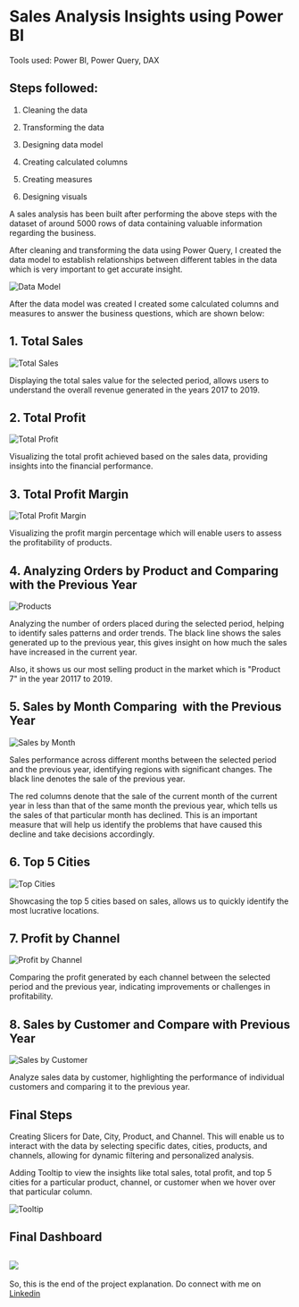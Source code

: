 Sales Analysis Insights using Power BI
======================================

Tools used: Power BI, Power Query, DAX

Steps followed:
---------------

1.  Cleaning the data

2.  Transforming the data

3.  Designing data model

4.  Creating calculated columns

5.  Creating measures

6.  Designing visuals

A sales analysis has been built after performing the above steps with the dataset of around 5000 rows of data containing valuable information regarding the business.

After cleaning and transforming the data using Power Query, I created the data model to establish relationships between different tables in the data which is very important to get accurate insight.

![Data Model](https://lh5.googleusercontent.com/eewbq359nmgviM6dtOLf8jF2ZXN-dqQgoBl-6XZ1RKxuWjfv1JcvQW9slZ3FTkHKX4SbO6M6gKB5GZ1dMJfHWn_KWTkBxUrNbqU1RW8MkLfaR2cgWQ-ZjB8tnvbYSGhK_zj9BtDRKnvRNVkh3Tvz6Cg)

After the data model was created I created some calculated columns and measures to answer the business questions, which are shown below:

1\. Total Sales
---------------

![Total Sales](https://lh3.googleusercontent.com/BHy1QtmUObKgSoe1s8OYPtaWcK_uAqBYz5ZbJXkV4K8sJwwVSu-BVEHtjYSw-cghWiNhRYiAvxjh6XjMx-jFAilTSiWV2zQSPLB80dOESXFSvKXr7x2El-fMpjoVTmKNR611bM6aHV3Pg2sWUytTboU)

Displaying the total sales value for the selected period, allows users to understand the overall revenue generated in the years 2017 to 2019.

2\. Total Profit
----------------

![Total Profit](https://lh5.googleusercontent.com/d1OS7lP9I8CV8KXLFg1uXC58qaAvVrdBgXgBbxO1hShYdRwQdD6JEj-Yz9nEgLl3mFv_eEW4ESTFkZoD2Yw_Vp5mkE4YlLIPl_QM5Vnmy6O2mRAFMaDq7JRTslSRIP4dXFe8KEUH8x0YO4WB2h5B9I8)

Visualizing the total profit achieved based on the sales data, providing insights into the financial performance.

3\. Total Profit Margin
-----------------------

![Total Profit Margin](https://lh5.googleusercontent.com/6Lg8lk7MaeILbGV3SOyVe9TcnaZAumx3OFdUgVdjuaRENA79aFNZkp4zyOvtJr2oA-GR1jeIpAZtn5Hxk1vUuU_zHpUd3rR-CuCJCy5cuyQbw3F8QpG7TBe5GKA37UB8Owo25jRBUDG30XpKsJRreUs)

Visualizing the profit margin percentage which will enable users to assess the profitability of products.

4\. Analyzing Orders by Product and Comparing with the Previous Year
--------------------------------------------------------------------

![Products](https://lh5.googleusercontent.com/OUzQT3GlqlC5ykNXjdE7u_8yHrSThA7ZBvO0U8Xjtl5zpqP2AYsaNQ6vIMhn53M8OnxTTn9GXd1xdMLnwCX-atZ8L6W72dJhMEVeN4g7hpDlzH9jm8V04WJwB71PrMj-5usFEPmATqw2i3xFWcvA1B0)

Analyzing the number of orders placed during the selected period, helping to identify sales patterns and order trends. The black line shows the sales generated up to the previous year, this gives insight on how much the sales have increased in the current year.

Also, it shows us our most selling product in the market which is "Product 7" in the year 20117 to 2019.

5\. Sales by Month Comparing  with the Previous Year
----------------------------------------------------

![Sales by Month](https://lh5.googleusercontent.com/nZ7W59treZERgCfc5BVFwrPsoD6D8tgsvqgYkwkCSukj84_O71Fhm421f6O7HG0G3d9j0pfkYxqKv9DwRJTWDmiHJHVhoU1yeHgTTuoVenqFI4rUlNWvmdo_k3S9QPhhbk7ALEGCi-9KLKnafc7RjLI)

Sales performance across different months between the selected period and the previous year, identifying regions with significant changes. The black line denotes the sale of the previous year.

The red columns denote that the sale of the current month of the current year in less than that of the same month the previous year, which tells us the sales of that particular month has declined. This is an important measure that will help us identify the problems that have caused this decline and take decisions accordingly.

6\. Top 5 Cities
----------------

![Top Cities](https://lh5.googleusercontent.com/PCmMUssg2I-SDHBGg0yHT41KDmCPSaEBgl8mXc--fc-_7wZCfCKw9DjOeSvDY-3e5sIgusCMProUWvI1TFhwAzvNP1sBmBH0BAxpeRySkPh5nHy9q1T1JwB64VK0HFOXPAL0TLNo9rtZGwAMG2JNP4k)

Showcasing the top 5 cities based on sales, allows us to quickly identify the most lucrative locations.

7\. Profit by Channel
---------------------

![Profit by Channel](https://lh5.googleusercontent.com/X38_8kFSc_UyLr590DmS2-o98GgQK7Wy4FJbEhzZ8jb1IL7txoxAw-PBNUC8hjcxvIV3YG9PMOil8nDblBbTtJr25IEqp56jw3qcBR_MSVl88i_pRC8lZ6LiuFTiMIvsBZxCKsytyyqeQw4f1u9P34I)

Comparing the profit generated by each channel between the selected period and the previous year, indicating improvements or challenges in profitability.

8\. Sales by Customer and Compare with Previous Year
----------------------------------------------------

![Sales by Customer](https://lh5.googleusercontent.com/8g8Q2gdKOR9lAHi3T7oi1XAN3-a6af14Mtk7lHTpoCRFUZe1YAAicu21iLWeRAvHqxY4ahsB02x2A4dIopWkyuz0p-OUQ6M5UizJdRAe1c1WG9dZ1POXQ6KnAzOJ2Y8ORKPMhLw-GRYoEQJVXYrjdsE)

Analyze sales data by customer, highlighting the performance of individual customers and comparing it to the previous year.

Final Steps
-----------

Creating Slicers for Date, City, Product, and Channel. This will enable us to interact with the data by selecting specific dates, cities, products, and channels, allowing for dynamic filtering and personalized analysis.

Adding Tooltip to view the insights like total sales, total profit, and top 5 cities for a particular product, channel, or customer when we hover over that particular column.

![Tooltip](https://lh6.googleusercontent.com/1QJOHpDg5q14T0ckQapeNvEs4GqrdrzIHlHFR58XpDPbHxvW1bPJxjZZr9KNNJiEOoQFsB6v2WHXfgP8p2Pq2fAtwPAinsC9vjpczql7s8BEKUFLscLdJZrUXDP1RjcEfPiUUrSzJqmPTFTn5vX8y9Y)

Final Dashboard
---------------

![](https://lh3.googleusercontent.com/frFNcpeYCjqwBGb1cEPfpUcWSgCXiMkwV-wMcr9mLMdjP1IBXfQxl0njeGL6EvAhFlG3j3mhRiZApcuG7MH2l9yrE_-iky6Nthn5xj4D0kpSaw6jNmkLLc-MeNNmRQ0mpryWsEyc1jHU6wHEekhWaRI)
------------
So, this is the end of the project explanation. Do connect with me on [Linkedin](https://www.linkedin.com/in/mandeepdebnath/)
